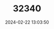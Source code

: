 ---
title: "32340"
category: "Dipteronia dyeriana"
draft: false
date: 2024-02-22 13:03:50
languages:
  Chinese: ["Yunnan Jinqianqi"]
---